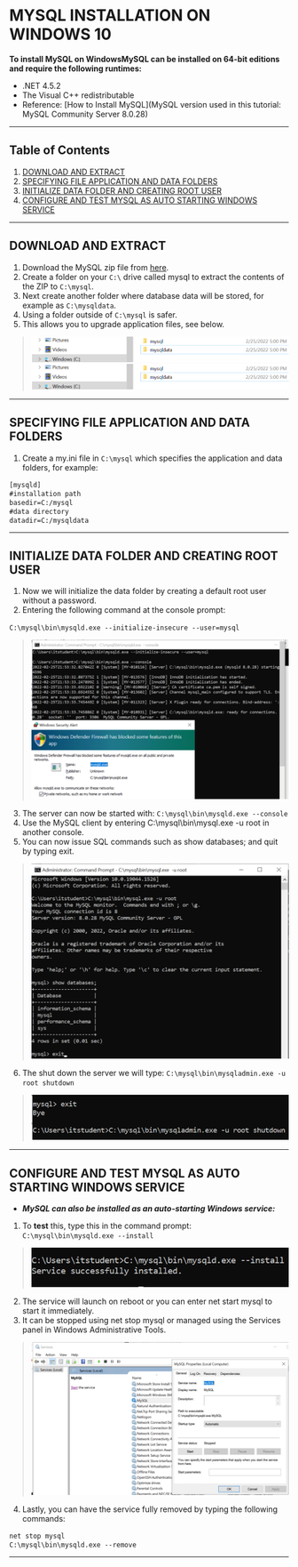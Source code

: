 # MYSQL INSTALLATION ON WINDOWS 10
**To install MySQL on WindowsMySQL can be installed on 64-bit editions and require the following runtimes:**

- .NET 4.5.2
- The Visual C++ redistributable
- Reference: [How to Install MySQL](MySQL version used in this tutorial: MySQL Community Server 8.0.28)
---
## Table of Contents
1. [DOWNLOAD AND EXTRACT](#download-and-extract)
2. [SPECIFYING FILE APPLICATION AND DATA FOLDERS](#specifying-file-application-and-data-folders)
3. [INITIALIZE DATA FOLDER AND CREATING ROOT USER](#initialize-data-folder-and-creating-root-user)
4. [CONFIGURE AND TEST MYSQL AS AUTO STARTING WINDOWS SERVICE](#configure-and-test-mysql-as-auto-starting-windows-service)
---

## DOWNLOAD AND EXTRACT 
1. Download the MySQL zip file from [here](https://dev.mysql.com/downloads/mysql/).
2. Create a folder on your `C:\` drive called mysql to extract the contents of the ZIP to `C:\mysql`.
3. Next create another folder where database data will be stored, for example as `C:\mysqldata`.
4. Using a folder outside of `C:\mysql` is safer.
5. This allows you to upgrade application files, see below.

> ![](https://github.com/mayannamarie/WebServerProject1/blob/main/screenshots/mysql1.PNG)  
> ![](https://github.com/mayannamarie/WebServerProject1/blob/main/screenshots/mysql1.PNG)  
---  

## SPECIFYING FILE APPLICATION AND DATA FOLDERS
1. Create a my.ini file in `C:\mysql` which specifies the application and data folders, for example:  

```
[mysqld]
#installation path
basedir=C:/mysql
#data directory
datadir=C:/mysqldata
```  
---  

## INITIALIZE DATA FOLDER AND CREATING ROOT USER  
1. Now we will initialize the data folder by creating a default root user without a password.  
2. Entering the following command at the console prompt:  

`C:\mysql\bin\mysqld.exe --initialize-insecure --user=mysql`  

> ![](https://github.com/mayannamarie/WebServerProject1/blob/main/screenshots/mysql3.PNG)  

3. The server can now be started with:
`C:\mysql\bin\mysqld.exe --console`  
4. Use the MySQL client by entering C:\mysql\bin\mysql.exe -u root in another console. 
5. You can now issue SQL commands such as show databases; and quit by typing exit.

> ![](https://github.com/mayannamarie/WebServerProject1/blob/main/screenshots/mysql4.PNG)  

6. The shut down the server we will type:
`C:\mysql\bin\mysqladmin.exe -u root shutdown`  

> ![](https://github.com/mayannamarie/WebServerProject1/blob/main/screenshots/mysql5.PNG)  
 ---  
 
 ## CONFIGURE AND TEST MYSQL AS AUTO STARTING WINDOWS SERVICE  
- ***MySQL can also be installed as an auto-starting Windows service:***  
1. To **test** this, type this in the command prompt:  
`C:\mysql\bin\mysqld.exe --install`  

> ![](https://github.com/mayannamarie/WebServerProject1/blob/main/screenshots/mysql7.PNG)  

2. The service will launch on reboot or you can enter net start mysql to start it immediately. 
3. It can be stopped using net stop mysql or managed using the Services panel in Windows Administrative Tools.  

> ![](https://github.com/mayannamarie/WebServerProject1/blob/main/screenshots/mysql6.PNG)  

4. Lastly, you can have the service fully removed by typing the following commands:  
```
net stop mysql
C:\mysql\bin\mysqld.exe --remove
```  
--- 

